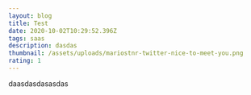 ```yaml
---
layout: blog
title: Test
date: 2020-10-02T10:29:52.396Z
tags: saas
description: dasdas
thumbnail: /assets/uploads/mariostnr-twitter-nice-to-meet-you.png
rating: 1
---
```

daasdasdasasdas